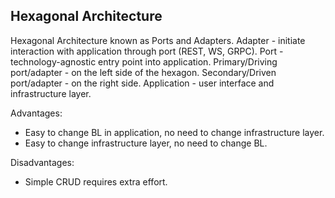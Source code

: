 Hexagonal Architecture
-

Hexagonal Architecture known as Ports and Adapters.
Adapter - initiate interaction with application through port (REST, WS, GRPC).
Port - technology-agnostic entry point into application.
Primary/Driving port/adapter - on the left side of the hexagon.
Secondary/Driven port/adapter - on the right side.
Application - user interface and infrastructure layer.

Advantages:
* Easy to change BL in application, no need to change infrastructure layer.
* Easy to change infrastructure layer, no need to change BL.

Disadvantages:
* Simple CRUD requires extra effort.
